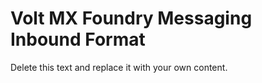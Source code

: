                           

Volt MX  Foundry Messaging Inbound Format
==========================================

Delete this text and replace it with your own content.
